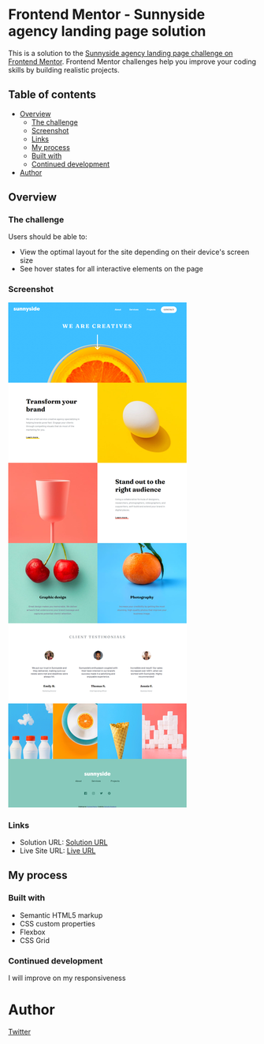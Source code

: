 # Frontend Mentor - Sunnyside agency landing page solution

This is a solution to the [Sunnyside agency landing page challenge on Frontend Mentor](https://olufunmi13.github.io/Sunnyside-Agency-Landing-page/). Frontend Mentor challenges help you improve your coding skills by building realistic projects.

## Table of contents

- [Overview](#overview)
  - [The challenge](#the-challenge)
  - [Screenshot](#screenshot)
  - [Links](#links)
  - [My process](#my-process)
  - [Built with](#built-with)
  - [Continued development](#continued-development)
- [Author](#author)

## Overview

### The challenge

Users should be able to:

- View the optimal layout for the site depending on their device's screen size
- See hover states for all interactive elements on the page

### Screenshot

![](./screenshot.png)

### Links

- Solution URL: [Solution URL](https://github.com/Olufunmi13/Sunnyside-Agency-Landing-page/)
- Live Site URL: [Live URL](https://olufunmi13.github.io/Sunnyside-Agency-Landing-page/)

## My process

### Built with

- Semantic HTML5 markup
- CSS custom properties
- Flexbox
- CSS Grid

### Continued development
I will improve on my responsiveness

# Author
[Twitter](https://twitter.com/funmike_os)

